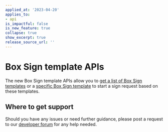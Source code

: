 ```yaml
---
applied_at: '2023-04-20'
applies_to: 
- api
is_impactful: false
is_new_feature: true
collapse: true
show_excerpt: true
release_source_url: ''
---
```


# Box Sign template APIs

The new Box Sign template APIs allow you to [get a list of Box Sign templates][1] or a
[specific Box Sign template][2] to start a sign request based on these templates.

## Where to get support

Should you have any issues or need further guidance, please post a request to
our [developer forum][3] for any help needed. 

[1]: e://get-templates
[2]: e://get-templates-id
[3]: https://support.box.com/hc/en-us/community/topics/360001932973-Platform-and-Developer-Forum
